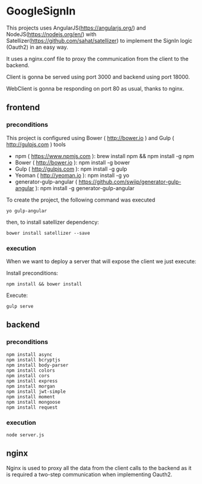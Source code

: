 # GoogleSignIn

This projects uses AngularJS(https://angularjs.org/) and NodeJS(https://nodejs.org/en/) with Satellizer(https://github.com/sahat/satellizer) to implement the SignIn logic (Oauth2) in an easy way.

It uses a nginx.conf file to proxy the communication from the client to the backend.

Client is gonna be served using port 3000 and backend using port 18000.

WebClient is gonna be responding on port 80 as usual, thanks to nginx.


## frontend

### preconditions
This project is configured using Bower ( http://bower.io ) and Gulp ( http://gulpjs.com ) tools

* npm ( https://www.npmjs.com ): brew install npm && npm install -g npm
* Bower ( http://bower.io ): npm install -g bower
* Gulp ( http://gulpjs.com ): npm install -g gulp
* Yeoman ( http://yeoman.io ): npm install -g yo
* generator-gulp-angular ( https://github.com/swiip/generator-gulp-angular ): npm install -g generator-gulp-angular

To create the project, the following command was executed
```
yo gulp-angular
```

then, to install satellizer dependency:
```
bower install satellizer --save
```


### execution
When we want to deploy a server that will expose the client we just execute:

Install preconditions:
```
npm install && bower install
```

Execute:
```
gulp serve
```

## backend

### preconditions

```
npm install async
npm install bcryptjs
npm install body-parser
npm install colors
npm install cors
npm install express
npm install morgan
npm install jwt-simple
npm install moment
npm install mongoose
npm install request
```

### execution

```
node server.js
```

## nginx

Nginx is used to proxy all the data from the client calls to the backend as it is required a two-step communication when implementing Oauth2.
